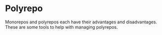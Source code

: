 # Polyrepo

Monorepos and polyrepos each have their advantages and disadvantages.  These are some tools to help with managing polyrepos.
